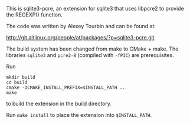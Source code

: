 This is sqlite3-pcre, an extension for sqlite3 that uses libpcre2 to provide
the REGEXP() function.

The code was written by Alexey Tourbin and can be found at:

http://git.altlinux.org/people/at/packages/?p=sqlite3-pcre.git

The build system has been changed from make to CMake + make.
The libraries `sqlite3` and `pcre2-8` (compiled with `-fPIC`) are prerequisites.

Run

```
mkdir build
cd build
cmake -DCMAKE_INSTALL_PREFIX=$INSTALL_PATH ..
make
```

to build the extension in the build directory.

Run `make install` to place the extension into `$INSTALL_PATH`.
